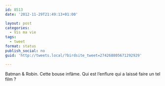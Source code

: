 ```yaml
---
id: 8513
date: '2012-11-29T21:49:13+01:00'

layout: post
categories:
  - Vis ma vie
tags:
  - tweet
format: status
publish_social: no
guid: 'http://tweets.local/?birdsite_tweet=274268805671292929'

---
```


Batman &amp; Robin. Cette bouse infâme. Qui est l’enflure qui a laissé faire un tel film ?
